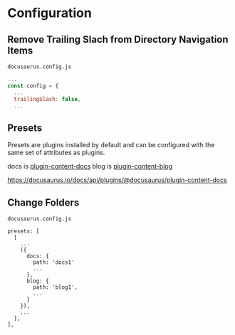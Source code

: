 # Configuration

## Remove Trailing Slach from Directory Navigation Items

`docusaurus.config.js`

```js
...
const config = {
  ...
  trailingSlash: false,
  ...
```

## Presets

Presets are plugins installed by default and can be configured with the same set of attributes as plugins. 

docs is [plugin-content-docs](https://docusaurus.io/docs/api/plugins/@docusaurus/plugin-content-docs)
blog is [plugin-content-blog](https://docusaurus.io/docs/api/plugins/@docusaurus/plugin-content-blog)

https://docusaurus.io/docs/api/plugins/@docusaurus/plugin-content-docs

## Change Folders

    docusaurus.config.js

    presets: [
      [
        ...
        ({
          docs: {
            path: 'docs1'
            ...
          },
          blog: {
            path: 'blog1',
            ...
          }
        }),
        ...
      ],
    ],
